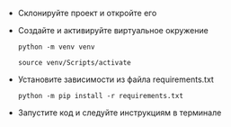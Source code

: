 * Склонируйте проект и откройте его
* Создайте и активируйте виртуальное окружение

    `python -m venv venv`

    `source venv/Scripts/activate`
    
* Установите зависимости из файла requirements.txt

    `python -m pip install -r requirements.txt`
* Запустите код и следуйте инструкциям в терминале